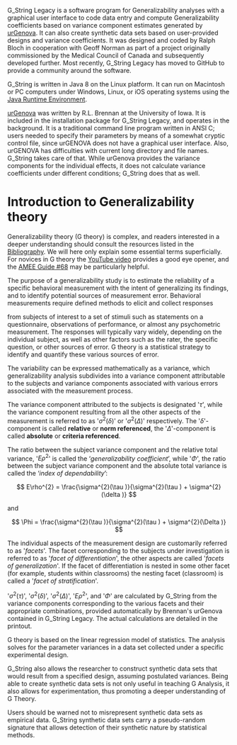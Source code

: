 G_String Legacy is a software program for Generalizability analyses with a graphical user interface to code data entry and compute Generalizability coefficients based on variance component estimates generated by [urGenova](https://education.uiowa.edu/casma/computer-programs). It can also create synthetic data sets based on user-provided designs and variance coefficients. It was designed and coded by Ralph Bloch in cooperation with Geoff Norman as part of a project originally commissioned by the Medical Council of Canada and subsequently developed further. Most recently, G_String Legacy has moved to GitHub to provide a community around the software.

G_String is written in Java 8 on the Linux platform. It can run on Macintosh or PC computers under Windows, Linux, or iOS operating systems using the [Java Runtime Environment](https://www.java.com/en/).

[urGenova](https://education.uiowa.edu/casma/computer-programs) was written by R.L. Brennan at the University of Iowa. It is included in the installation package for G_String Legacy, and operates in the background. It is a traditional command line program written in ANSI C; users needed to specify their parameters by means of a somewhat cryptic control file, since urGENOVA does not have a graphical user interface. Also, urGENOVA has difficulties with current long directory and file names. G_String takes care of that. While urGenova provides the variance components for the individual effects, it does not calculate variance coefficients under different conditions; G_String does that as well.

# Introduction to Generalizability theory
Generalizability theory (G theory) is complex, and readers interested in a deeper understanding should consult the resources listed in the [Bibliography](https://github.com/G-String-Legacy/G_String/wiki/3.-G-School:-G_String-Resources#bibliography). We will here only explain some essential terms superficially. For novices in G theory the [YouTube video](https://www.youtube.com/watch?v=uLMrHCTP65Q) provides a good eye opener, and the [AMEE Guide #68](https://doi.org/10.3109/0142159X.2012.703791) may be particularly helpful.

The purpose of a generalizability study is to estimate the reliability of a specific behavioral measurement with the intent of generalizing its findings, and to identify potential sources of measurement error. Behavioral measurements require defined methods to elicit and collect responses

from subjects of interest to a set of stimuli such as statements on a questionnaire, observations of performance, or almost any psychometric measurement. The responses will typically vary widely, depending on the individual subject, as well as other factors such as the rater, the specific question, or other sources of error. G theory is a statistical strategy to identify and quantify these various sources of error.

  

The variability can be expressed mathematically as a variance, which generalizability analysis subdivides into a variance component attributable to the subjects and variance components associated with various errors associated with the measurement process.

The variance component attributed to the subjects is designated '$\tau$', while the variance component resulting from all the other aspects of the measurement is referred to as '$\sigma^{2}(\delta)$' or '$\sigma^{2}( \Delta )$' respectively. The '$\delta$'-component is called **relative** or **norm referenced**, the '$\Delta$'-component is called **absolute** or **criteria referenced**.

The ratio between the subject variance component and the relative total variance, '$E\rho^{2}$' is called the ‘_generalizability coefficient_’, while '$\Phi$', the ratio between the subject variance component and the absolute total variance is called the ‘_index of dependability_’:

$$
E\rho^{2} = \frac{\sigma^{2}(\tau )}{\sigma^{2}(\tau ) + \sigma^{2}(\delta )}
$$

and

$$
\Phi = \frac{\sigma^{2}(\tau )}{\sigma^{2}(\tau ) + \sigma^{2}(\Delta )}
$$

The individual aspects of the measurement design are customarily referred to as '_facets_'. The facet corresponding to the subjects under investigation is referred to as '_facet of differentiation_', the other aspects are called '_facets of generalization_'. If the facet of differentiation is nested in some other facet (for example, students within classrooms) the nesting facet (classroom) is called a '_facet of stratification_'.

'$\sigma^{2}(\tau)$', '$\sigma^{2}(\delta )$', '$\sigma^{2}(\Delta )$', '$E\rho^{2}$', and '$\Phi$' are calculated by G_String from the variance components corresponding to the various facets and their appropriate combinations, provided automatically by Brennan's urGenova contained in G_String Legacy. The actual calculations are detailed in the printout.

G theory is based on the linear regression model of statistics. The analysis solves for the parameter variances in a data set collected under a specific experimental design.

G_String also allows the researcher to construct synthetic data sets that would result from a specified design, assuming postulated variances. Being able to create synthetic data sets is not only useful in teaching G Analysis, it also allows for experimentation, thus promoting a deeper understanding of G Theory.

Users should be warned not to misrepresent synthetic data sets as empirical data. G_String synthetic data sets carry a pseudo-random signature that allows detection of their synthetic nature by statistical methods.
